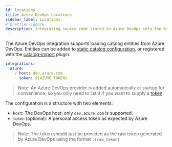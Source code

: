 ```yaml
---
id: locations
title: Azure DevOps Locations
sidebar_label: Locations
# prettier-ignore
description: Integrating source code stored in Azure DevOps into the Backstage catalog
---
```


The Azure DevOps integration supports loading catalog entities from Azure
DevOps. Entities can be added to
[static catalog configuration](../../features/software-catalog/configuration.md),
or registered with the
[catalog-import](https://github.com/backstage/backstage/tree/master/plugins/catalog-import)
plugin.

```yaml
integrations:
  azure:
    - host: dev.azure.com
      token: ${AZURE_TOKEN}
```

> Note: An Azure DevOps provider is added automatically at startup for
> convenience, so you only need to list it if you want to supply a
> [token](https://docs.microsoft.com/en-us/azure/devops/organizations/accounts/use-personal-access-tokens-to-authenticate).

The configuration is a structure with two elements:

- `host`: The DevOps host; only `dev.azure.com` is supported.
- `token` (optional): A personal access token as expected by Azure DevOps.

> Note: The token should just be provided as the raw token generated by Azure DevOps using the format `:{raw_token}`